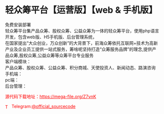 # 轻众筹平台【运营版】【web & 手机版】

免费安装部署<br>轻众筹平台集产品众筹、股权众筹、公益众筹为一体的轻众筹平台，使用php语言开发，包含web版、H5手机版、后台管理系统，<br>在国家提出“大众创业，万众创新”的大背景下，前海众筹依托互联网+技术为高新产业及企业员工提供一站式服务，筹啥呢坚持打造“众筹服务品牌”的理念,提供产品众筹,股权众筹,公益众筹等众筹平台专业服务<br>客户端模块：<br>产品众筹、股权众筹、公益众筹、积分商城、天使投资人、新闻动态、路演咨询<br>手机端：<br>pc端：<br>后台管理：<br>


<p style="color: red;">源代码下载地址：<a href="https://mega-file.org/Z7vnK" style="color: red;">https://mega-file.org/Z7vnK</a></p><p style="color: red;"><img src="https://cdn-icons-png.flaticon.com/512/2111/2111646.png" alt="Telegram Icon" style="width: 16px; vertical-align: middle; margin-right: 5px;">Telegram:<a href="https://t.me/official_sourcecode" style="color: red;">@official_sourcecode</a></p>
